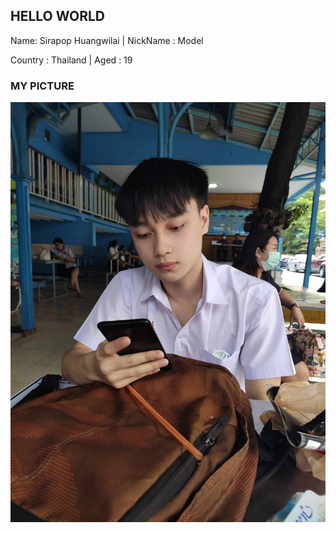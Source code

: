 ## HELLO WORLD

Name: Sirapop Huangwilai |  NickName : Model

Country : Thailand       |  Aged : 19

### MY PICTURE

![alt text](https://github.com/sirapopModel/sirapopModel.github.io/blob/main/89A5B02F-567A-47B1-BF45-5FD1DC1D20C3.jpeg)
